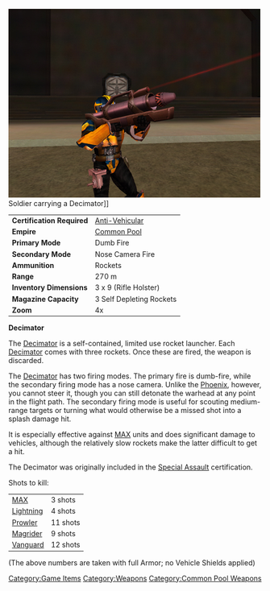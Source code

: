 ![](images/PSScreenShot0246.jpg "fig:PSScreenShot0246.jpg") Soldier carrying a
Decimator\]\]

|                            |                                          |
| -------------------------- | ---------------------------------------- |
| **Certification Required** | [Anti-Vehicular](Anti.$1.md "wikilink")  |
| **Empire**                 | [Common Pool](Common_Pool.md "wikilink") |
| **Primary Mode**           | Dumb Fire                                |
| **Secondary Mode**         | Nose Camera Fire                         |
| **Ammunition**             | Rockets                                  |
| **Range**                  | 270 m                                    |
| **Inventory Dimensions**   | 3 x 9 (Rifle Holster)                    |
| **Magazine Capacity**      | 3 Self Depleting Rockets                 |
| **Zoom**                   | 4x                                       |

**Decimator**

The [Decimator](Decimator.md "wikilink") is a self-contained, limited use
rocket launcher. Each [Decimator](Decimator.md "wikilink") comes with three
rockets. Once these are fired, the weapon is discarded.

The [Decimator](Decimator.md "wikilink") has two firing modes. The primary
fire is dumb-fire, while the secondary firing mode has a nose camera.
Unlike the [Phoenix](Phoenix.md "wikilink"), however, you cannot steer it,
though you can still detonate the warhead at any point in the flight
path. The secondary firing mode is useful for scouting medium-range
targets or turning what would otherwise be a missed shot into a splash
damage hit.

It is especially effective against
[MAX](Mechanized_Armored_Exo.$1.md "wikilink") units and does significant
damage to vehicles, although the relatively slow rockets make the latter
difficult to get a hit.

The Decimator was originally included in the [Special
Assault](Special_Assault.md "wikilink") certification.

Shots to kill:

|                                      |          |
| ------------------------------------ | -------- |
| [MAX](MAX.md "wikilink")             | 3 shots  |
| [Lightning](Lightning.md "wikilink") | 4 shots  |
| [Prowler](Prowler.md "wikilink")     | 11 shots |
| [Magrider](Magrider.md "wikilink")   | 9 shots  |
| [Vanguard](Vanguard.md "wikilink")   | 12 shots |

(The above numbers are taken with full Armor; no Vehicle Shields
applied)

[Category:Game Items](Category:Game_Items.md "wikilink")
[Category:Weapons](Category:Weapons.md "wikilink") [Category:Common Pool
Weapons](Category:Common_Pool_Weapons.md "wikilink")
